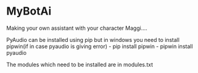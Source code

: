 # MyBotAi

Making your own assistant with your character Maggi....

PyAudio can be installed using pip
but in windows you need to install pipwin(if in case pyaudio is giving error)
    - pip install pipwin
    - pipwin install pyaudio


The modules which need to be installed are in modules.txt
